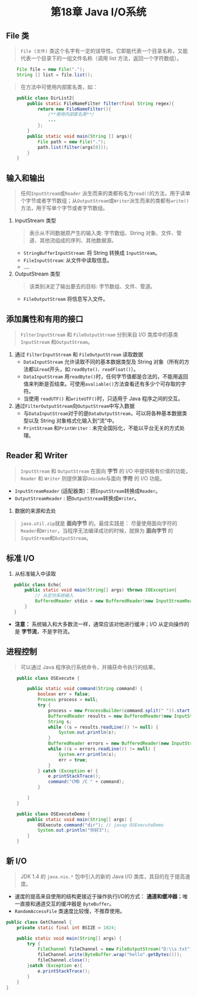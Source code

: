 # <center> 第18章 Java I/O系统 </center>

## File 类
> `File (文件)` 类这个名字有一定的误导性。它即能代表一个目录名称，又能代表一个目录下的一组文件名称（调用 list 方法，返回一个字符数组）。
```java
    File file = new File(".");
    String [] list = file.list();
```
> 在方法中可使用内部匿名类，如：
```java
    public class DirList2{
        public static FileNameFilter filter(final String regex){
            return new FileNameFilter(){ 
                /**使用内部匿名类**/
                ...
            };
        }
        public static void main(String [] args){
            File path = new File(".");
            path.list(filter(args[0])); 
        }
    }

```

## 输入和输出
> 任何`InputStream`或`Reader` 派生而来的类都有名为`read()`的方法，用于读单个字节或者字节数组；从`OutputStream`或`Writer`派生而来的类都有`write()`方法，用于写单个字节或者字节数组。
1. InputStream 类型
    > 表示从不同数据原产生的输入类: 字节数组、String 对象、文件、管道、其他流组成的序列、其他数据源。
    - `StringBufferInputStream`: 将 String 转换成 `InputStream`。
    - `FileInputStream`: 从文件中读取信息。
    -  ....
2. OutputStream 类型
    > 该类别决定了输出要去的目标: 字节数组、文件、管道。
    - `FileOutputStream` 将信息写入文件。

## 添加属性和有用的接口
> `FilterInputStream` 和 `FileOutputStream` 分别来自 I/O 类库中的基类`InputStream` 和`OutputStream`。

1. 通过 `FilterInputStream` 和 `FileOutputStream` 读取数据
    - `DataInputStream` 允许读取不同的基本数据类型及 String 对象（所有的方法都以`read`开头，如:`readByte()、readFloat()`）。
    - `DataInputStream` 用`readByte()`时，任何字节值都是合法的，不能用返回值来判断是否结束。可使用`avaliable()`方法查看还有多少个可存取的字符。
    - 当使用 `readUTF()` 和`writeUTF()`时，只适用于 Java 程序之间的交互。
2. 通过`FilterOutputStream`向`OutputStream`中写入数据
    - 与`DataInputStream`对于的是`DataOutputStream`，可以将各种基本数据类型以及 String 对象格式化输入到“流”中。
    - `PrintStream` 和`PrintWriter` : 未完全国际化，不能以平台无关的方式处理。
## Reader 和 Writer
> `InputStream` 和 `OutputStream` 在面向 **字节** 的 I/O 中提供极有价值的功能，`Reader` 和 `Writer` 则提供兼容`Unicode`与面向 **字符** 的 I/O 功能。
- `InputStreamReader` (适配器类)：把`InputStream`转换成`Reader`。
- `OutputStreamReader` : 把`OutputStream`转换成`Writer`。
1. 数据的来源和去处
 > `java.util.zip`就是 **面向字节** 的。最佳实践是： 尽量使用面向字符的`Reader`和`Writer`，当程序无法编译成功的时候，就换为 **面向字节** 的`InputStream`和`OutputStream`。

 ## 标准 I/O

 1. 从标准输入中读取

 ```java
    public class Echo{
        public static void main(String[] args) throws IOException{
            // 从定向系统输入
            BufferedReader stdin = new BufferedReader(new InputStreamReader(System.in))  
        }
    }
 ```

  - **注意：** 系统输入和大多数流一样，通常应该对他进行缓冲；I/O 从定向操作的是 **字节流**，不是字符流。

  ## 进程控制
  > 可以通过 Java 程序执行系统命令，并捕获命令执行的结果。
```java
    public class OSExecute {

        public static void command(String command) {
            boolean err = false;
            Process process = null;
            try {
                process = new ProcessBuilder(command.split(" ")).start();
                BufferedReader results = new BufferedReader(new InputStreamReader(process.getInputStream()));
                String s;
                while ((s = results.readLine()) != null) {
                    System.out.println(s);
                }
                BufferedReader errors = new BufferedReader(new InputStreamReader(process.getErrorStream()));
                while ((s = errors.readLine()) != null) {
                    System.err.println(s);
                    err = true;
                }
            } catch (Exception e) {
                e.printStackTrace();
                command("CMD /C " + command);
            }

        }
    }

    public class OSExecuteDemo {
        public static void main(String[] args) {
            OSExecute.command("dir"); // javap OSExecuteDemo
            System.out.println("你好3");
        }
    }


```

## 新 I/O
> JDK 1.4 的 `java.nio.*` 包中引入的新的 Java I/O 类库，其目的在于提高速度。
- 速度的提高来自使用的结构更接近于操作执行I/O的方式： **通道和缓冲器**；唯一直接和通道交互的缓冲器是 `ByteBuffer`。
- `RandomAccessFile` 类速度比较慢，不推荐使用。
```java
public class GetChannel {
    private static final int BSIZE = 1024;

    public static void main(String[] args) {
        try {
            FileChannel fileChannel = new FileOutputStream("D:\\s.txt").getChannel();
            fileChannel.write(ByteBuffer.wrap("hello".getBytes()));
            fileChannel.close();
        }catch (Exception e){
            e.printStackTrace();
        }
    }
}


```
